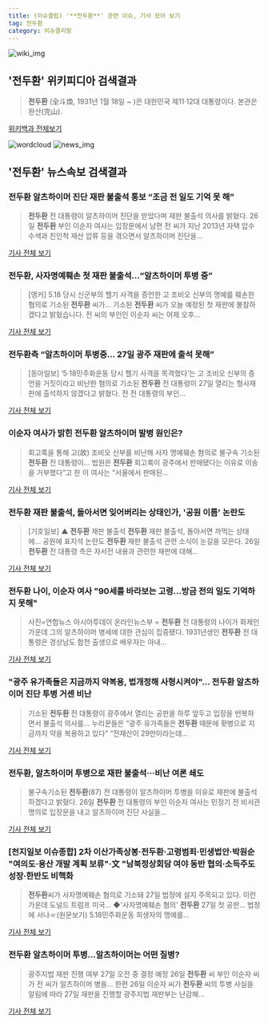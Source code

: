 ```yaml
---
title: (이슈클립) '**전두환**' 관련 이슈, 기사 모아 보기
tag: 전두환
category: 이슈클리핑
---
```

![wiki_img](https://user-images.githubusercontent.com/42597476/44503234-41136a80-a6d0-11e8-9071-6fc6418eafe4.png)
## **'**전두환**'** 위키피디아 검색결과
>**전두환** (全斗煥, 1931년 1월 18일 ~ )은 대한민국 제11·12대 대통령이다. 본관은 완산(完山).

<a href="https://ko.wikipedia.org/wiki/전두환" target="_blank">위키백과 전체보기</a>

![wordcloud](https://s3.ap-northeast-2.amazonaws.com/lyrics101-wordcloud/2018-08-27-1535323367.png)
![news_img](https://user-images.githubusercontent.com/42597476/44507050-1206f400-a6e4-11e8-8d98-7ffbfebb353f.png)
## **'**전두환**'** 뉴스속보 검색결과
### **전두환** 알츠하이머 진단 재판 불출석 통보 “조금 전 일도 기억 못 해”

>**전두환** 전 대통령이 알츠하이머 진단을 받았다며 재판 불출석 의사를 밝혔다. 26일 **전두환** 부인 이순자 여사는 입장문에서 남편 전 씨가 지난 2013년 자택 압수수색과 친인척 재산 압류 등을 겪으면서 알츠하이머 진단을...

<a href="http://www.kookje.co.kr/news2011/asp/newsbody.asp?code=0100&key=20180827.99099012137" target="_blank">기사 전체 보기</a>

### **전두환**, 사자명예훼손 첫 재판 불출석…“알츠하이머 투병 중”

>[앵커] 5.18 당시 신군부의 헬기 사격을 증언한 고 조비오 신부의 명예를 훼손한 혐의로 기소된 **전두환** 씨가... 기소된 **전두환** 씨가 오늘 예정된 첫 재판에 불참하겠다고 밝혔습니다. 전 씨의 부인인 이순자 씨는 어제 오후...

<a href="http://news.kbs.co.kr/news/view.do?ncd=4029717&ref=A" target="_blank">기사 전체 보기</a>

### **전두환**측 “알츠하이머 투병중… 27일 광주 재판에 출석 못해”

>[동아일보] ‘5·18민주화운동 당시 헬기 사격을 목격했다’는 고 조비오 신부의 증언을 거짓이라고 비난한 혐의로 기소된 **전두환** 전 대통령이 27일 열리는 형사재판에 출석하지 않겠다고 밝혔다. 전 전 대통령의 부인...

<a href="http://news.donga.com/3/all/20180827/91688077/1" target="_blank">기사 전체 보기</a>

### 이순자 여사가 밝힌 **전두환** 알츠하이머 발병 원인은?

>회고록을 통해 고(故) 조비오 신부를 비난해 사자 명예훼손 혐의로 불구속 기소된 **전두환** 전 대통령이... 법원은 **전두환** 회고록이 광주에서 판매됐다는 이유로 이송을 거부했다”고 한 이 여사는 “서울에서 판매된...

<a href="http://news.kmib.co.kr/article/view.asp?arcid=0012633065&code=61121211&cp=nv" target="_blank">기사 전체 보기</a>

### **전두환** 재판 불출석, 돌아서면 잊어버리는 상태인가, '공원 이름' 논란도

>[기호일보] ▲ **전두환** 재판 불출석 **전두환** 재판 불출석, 돌아서면 까먹는 상태에... 공원에 표지석 논란도 **전두환** 재판 불출석 관련 소식이 눈길을 모은다. 26일 **전두환** 전 대통령 측은 자서전 내용과 관련한 재판에 대해...

<a href="http://www.kihoilbo.co.kr/?mod=news&act=articleView&idxno=765962" target="_blank">기사 전체 보기</a>

### **전두환** 나이, 이순자 여사 "90세를 바라보는 고령…방금 전의 일도 기억하지 못해"

>사진=연합뉴스 아시아투데이 온라인뉴스부 = **전두환** 전 대통령의 나이가 화제인 가운데 그의 알츠하이머 병세에 대한 관심이 집중됐다. 1931년생인 **전두환** 전 대통령은 경상남도 합천 출생으로 배우자는 아내...

<a href="http://www.asiatoday.co.kr/view.php?key=20180827000650559" target="_blank">기사 전체 보기</a>

### "광주 유가족들은 지금까지 약복용, 법개정해 사형시켜야"... **전두환** 알츠하이머 진단 투병 거센 비난

>기소된 **전두환** 전 대통령이 광주에서 열리는 공판을 하루 앞두고 입장을 번복하면서 불출석 의사를... 누리꾼들은 “광주 유가족들은 **전두환** 때문에 홧병으로 지금까지 약을 복용하고 있다” “전재산이 29만이라는데...

<a href="http://www.g-enews.com/ko-kr/news/article/news_all/2018082706542867254e4869c120_1/article.html" target="_blank">기사 전체 보기</a>

### **전두환**, 알츠하이머 투병으로 재판 불출석···비난 여론 쇄도

>불구속기소된 **전두환**(87) 전 대통령이 알츠하이머 투병을 이유로 재판에 불출석하겠다고 밝혔다. 26일 **전두환** 전 대통령의 부인 이순자 여사는 민정기 전 비서관 명의로 입장문을 내고 알츠하이머 진단 사실을...

<a href="http://www.sedaily.com/NewsView/1S3IUIWMDG" target="_blank">기사 전체 보기</a>

### [천지일보 이슈종합] 2차 이산가족상봉·**전두환**·고령범죄·민생법안·박원순 "여의도·용산 개발 계획 보류"·文 "남북정상회담 여야 동반 협의·소득주도성장·한반도 비핵화

>**전두환**씨가 사자명예훼손 혐의로 기소돼 27일 법정에 설지 주목되고 있다. 이런 가운데 도널드 트럼프 미국... ◆'사자명예훼손 혐의' **전두환** 27일 첫 공판… 법정에 서나☞(원문보기) 5.18민주화운동 희생자의 명예를...

<a href="http://www.newscj.com/news/articleView.html?idxno=549500" target="_blank">기사 전체 보기</a>

### **전두환** 알츠하이머 투병…알츠하이머는 어떤 질병?

>광주지법 재판 진행 여부 27일 오전 중 결정 예정 26일 **전두환** 씨 부인 이순자 씨가 전 씨가 알츠하이머 병을... 한편 26일 이순자 씨가 **전두환** 씨의 투병 사실을 알림에 따라 27일 재판을 진행할 광주지법 재판부는 난감해...

<a href="http://www.kookje.co.kr/news2011/asp/newsbody.asp?code=0300&key=20180827.99099012189" target="_blank">기사 전체 보기</a>


